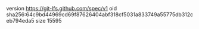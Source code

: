 version https://git-lfs.github.com/spec/v1
oid sha256:64c9bd44969cd69f87626404abf318cf5031a833749a55775db312ceb794eda5
size 15595
